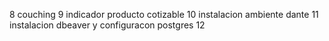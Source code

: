 8
couching
9
indicador producto cotizable
10 
instalacion ambiente dante
11
instalacion dbeaver y configuracon postgres 
12
